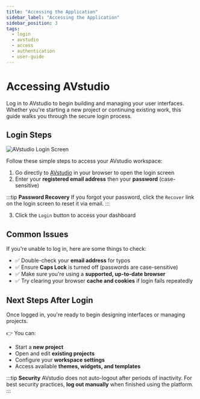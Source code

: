 ```yaml
---
title: "Accessing the Application"
sidebar_label: "Accessing the Application"
sidebar_position: 3
tags:
  - login
  - avstudio
  - access
  - authentication
  - user-guide
---
```


# Accessing AVstudio

Log in to AVstudio to begin building and managing your user interfaces. Whether you're starting a new project or continuing existing work, this guide walks you through the secure login process.
## Login Steps

![AVstudio Login Screen](./img/avstudio-login.png)

Follow these simple steps to access your AVstudio workspace:

1. Go directly to [AVstudio](https://avstudio.app) in your browser to open the login screen
2. Enter your **registered email address** then your **password** (case-sensitive)  

  :::tip **Password Recovery**
  If you forgot your password, click the `Recover` link on the login screen to reset it via email.
  :::

3. Click the `Login` button to access your dashboard



## Common Issues

If you're unable to log in, here are some things to check:

- ✅ Double-check your **email address** for typos  
- ✅ Ensure **Caps Lock** is turned off (passwords are case-sensitive)  
- ✅ Make sure you're using a **supported, up-to-date browser**  
- ✅ Try clearing your browser **cache and cookies** if login fails repeatedly

## Next Steps After Login

Once logged in, you're ready to begin designing interfaces or managing projects.

👉 You can:

- Start a **new project**  
- Open and edit **existing projects**  
- Configure your **workspace settings**  
- Access available **themes, widgets, and templates**

:::tip **Security**
AVstudio does not auto-logout after periods of inactivity. For best security practices, **log out manually** when finished using the platform.
:::
